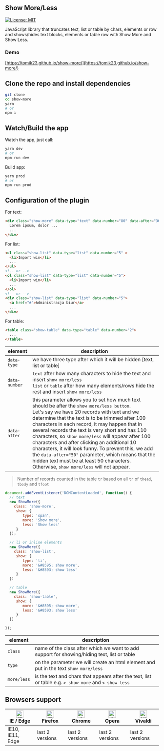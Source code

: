 ## Show More/Less

[![License: MIT](https://img.shields.io/badge/License-MIT-blue.svg)](https://opensource.org/licenses/MIT)

JavaScript library that truncates text, list or table by chars, elements or row and shows/hides text blocks, elements or table row with Show More and Show Less.

### Demo

[https://tomik23.github.io/show-more/](https://tomik23.github.io/show-more/)

## Clone the repo and install dependencies
```bash
git clone
cd show-more
yarn
# or
npm i
```
## Watch/Build the app
Watch the app, just call:

```bash
yarn dev
# or
npm run dev
```

Build app:

```bash
yarn prod
# or
npm run prod
```

## Configuration of the plugin

For text:
```html
<div class="show-more" data-type="text" data-number="80" data-after="30">
  Lorem ipsum, dolor ...
  ...
</div>
```

For list:
```html
<ul class="show-list" data-type="list" data-number="5" >
  <li>Import win</li>
  ...
</ul>
<!-- or -->
<ol class="show-list" data-type="list" data-number="5">
  <li>Import win</li>
  ...
</ol>
<!-- or -->
<div class="show-list" data-type="list" data-number="5">
  <a href="#">Administracja biur</a>
  ...
</div>
```

For table:
```html
<table class="show-table" data-type="table" data-number="2">
  ...
</table>
```
| element | description |
|--------------- |-------------|
| `data-type` | we have three type after which it will be hidden [text, list or table] |
| `data-number` | `text` after how many characters to hide the text and insert `show more/less`<br />`list` or `table` after how many elements/rows hide the rest and insert `show more/less` |
| `data-after` | this parameter allows you to set how much text should be after the `show more/less button`.<br />Let's say we have 20 records with text and we determine that the text is to be trimmed after 100 characters in each record, it may happen that in several records the text is very short and has 110 characters, so `show more/less` will appear after 100 characters and after clicking an additional 10 characters, it will look funny. To prevent this, we add the `data-after="50"` parameter, which means that the hidden text must be at least 50 characters. Otherwise, `show more/less` will not appear. |

> Number of records counted in the table `tr` based on all `tr` of `thead`, `tbody` and `tfoot`

```javascript
document.addEventListener('DOMContentLoaded', function() {
  // text
  new ShowMore({
    class: 'show-more',
     show: {
        type: 'span',
        more: 'Show more',
        less: 'Show less'
     }
  });

  // li or inline elements
  new ShowMore({
    class: 'show-list',
     show: {
        type: 'li',
        more: '&#8595; show more',
        less: '&#8593; show less'
     }
  })

  // table
  new ShowMore({
    class: 'show-table',
     show: {
        more: '&#8595; show more',
        less: '&#8593; show less'
     }
  })

});
```

| element | description |
|----------|-------------|
| `class` | name of the class after which we want to add support for showing/hiding text, list or table |
| `type` | on the parameter we will create an html element and put in the text `show more/less` |
| `more/less` | is the text and chars that appears after the text, list or table e.g. `> show more` and  `< show less` |


## Browsers support

| [<img src="https://raw.githubusercontent.com/alrra/browser-logos/master/src/edge/edge_48x48.png" alt="IE / Edge" width="24px" height="24px" />](http://godban.github.io/browsers-support-badges/)<br/>IE / Edge | [<img src="https://raw.githubusercontent.com/alrra/browser-logos/master/src/firefox/firefox_48x48.png" alt="Firefox" width="24px" height="24px" />](http://godban.github.io/browsers-support-badges/)<br/>Firefox | [<img src="https://raw.githubusercontent.com/alrra/browser-logos/master/src/chrome/chrome_48x48.png" alt="Chrome" width="24px" height="24px" />](http://godban.github.io/browsers-support-badges/)<br/>Chrome | [<img src="https://raw.githubusercontent.com/alrra/browser-logos/master/src/opera/opera_48x48.png" alt="Opera" width="24px" height="24px" />](http://godban.github.io/browsers-support-badges/)<br/>Opera | [<img src="https://raw.githubusercontent.com/alrra/browser-logos/master/src/vivaldi/vivaldi_48x48.png" alt="Vivaldi" width="24px" height="24px" />](http://godban.github.io/browsers-support-badges/)<br/>Vivaldi |
| --------- | --------- | --------- | --------- | --------- |
| IE10, IE11, Edge| last 2 versions| last 2 versions| last 2 versions| last 2 versions